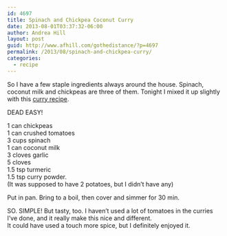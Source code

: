 ```yaml
---
id: 4697
title: Spinach and Chickpea Coconut Curry
date: 2013-08-01T03:37:32-06:00
author: Andrea Hill
layout: post
guid: http://www.afhill.com/gothedistance/?p=4697
permalink: /2013/08/spinach-and-chickpea-curry/
categories:
  - recipe
---
```

So I have a few staple ingredients always around the house. Spinach, coconut milk and chickpeas are three of them. Tonight I mixed it up slightly with this [curry recipe](http://abcnews.go.com/GMA/recipe?id=11212204). 

DEAD EASY!

1 can chickpeas  
1 can crushed tomatoes  
3 cups spinach  
1 can coconut milk  
3 cloves garlic  
5 cloves  
1.5 tsp turmeric  
1.5 tsp curry powder.  
(It was supposed to have 2 potatoes, but I didn&#8217;t have any)

Put in pan. Bring to a boil, then cover and simmer for 30 min. 

SO. SIMPLE! But tasty, too. I haven&#8217;t used a lot of tomatoes in the curries I&#8217;ve done, and it really make this nice and different.  
It could have used a touch more spice, but I definitely enjoyed it.